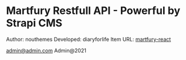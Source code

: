 # Martfury Restfull API - Powerful by Strapi CMS

Author: nouthemes
Developed: diaryforlife
Item URL: [martfury-react]('https://themeforest.net/item/martfury-multipurpose-marketplace-react-ecommerce-template/25783100')

admin@admin.com
Admin@2021